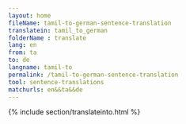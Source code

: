 ```yaml
---
layout: home
fileName: tamil-to-german-sentence-translation
translatein: tamil_to_german
folderName : translate
lang: en
from: ta
to: de
langname: tamil-to
permalink: /tamil-to-german-sentence-translation
tool: sentence-translations
matchurls: en&&ta&&de
---
```

{% include section/translateinto.html %}
